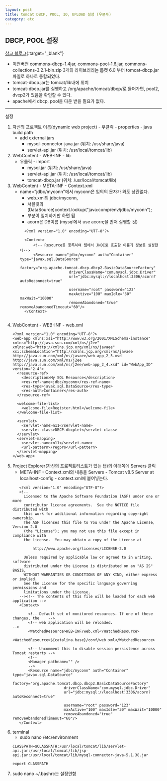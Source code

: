 ```yaml
---
layout: post
title: tomcat DBCP, POOL, IO, UPLOAD 설정 (우분투)
category: etc
---
```


## DBCP, POOL 설정

[참고 블로그](http://gangzzang.tistory.com/entry/%ED%86%B0%EC%BA%A3Tomcat-%EC%BB%A4%EB%84%A5%EC%85%98%ED%92%80DBCP-%EC%84%A4%EC%A0%95){:target="_blank"}
- 이전버전 commons-dbcp-1.4jar, commons-pool-1.6.jar, commons-collections-3.2.1-bin.zip 3개의 라이브러리는 톰캣 6.0 부터 tomcat-dbcp.jar 파일로 하나로 통합되었다.
- tomcat-dbcp.jar는 tomcat/lib내에 위치
- tomcat-dbcp.jar를 실행하고 /org/apache/tomcat/dbcp/로 들어가면, pool2, dvcp2가 있음을 확인할 수 있다.
- apache에서 dbcp, pool을 다운 받을 필요가 없다.

---

설정

1. 자신의 프로젝트 이름(dynamic web project) - 우클릭 - properties - java build path
   - add external jars
     - mysql-connector-java.jar (위치: /usr/share/java)
     - servlet-api.jar (위치: /usr/local/tomcat/lib)
2. WebContent - WEB-INF - lib
   - 우클릭 - import
     - mysql.jar (위치: /usr/share/java)
     - servlet-api.jar (위치: /usr/local/tomcat/lib)
     - tomcat-dbcp.jar (위치: /usr/local/tomcat/lib)
3. WebContent - META-INF - Context.xml
   - name="jdbc/myconn"에서 myconn은 임의의 문자가 와도 상관없다. 
     - web.xml의 <res-ref-name>jdbc/myconn</res-ref-name>,
     - 서블릿의 (DataSource)context.lookup("java:comp/env/jdbc/myconn");
     - 부분이 일치하기만 하면 됨
     - acorn은 DB이름 (mysql에서 use acorn;을 먼저 실행할 것)
     ```
       <?xml version="1.0" encoding="UTF-8"?>

       <Context>
           <!-- Resource를 등록하여 웹에서 JNDI로 호출할 이름과 정보를 설정한다-->
           <Resource name="jdbc/myconn" auth="Container" type="javax.sql.DataSource"
                           factory="org.apache.tomcat.dbcp.dbcp2.BasicDataSourceFactory"
                           driverClassName="com.mysql.jdbc.Driver"          
                           url="jdbc:mysql://localhost:3306/acorn?autoReconnect=true"

                           username="root" password="123"
                           maxActive="100" maxIdle="30" maxWait="10000"
                           removeAbandoned="true" removeAbandonedTimeout="60"/>
       </Context>
    ```
4. WebContent - WEB-INF - web.xml
    ```
    <?xml version="1.0" encoding="UTF-8"?>
    <web-app xmlns:xsi="http://www.w3.org/2001/XMLSchema-instance" xmlns="http://java.sun.com/xml/ns/j2ee" xmlns:web="http://xmlns.jcp.org/xml/ns/javaee" xsi:schemaLocation="http://xmlns.jcp.org/xml/ns/javaee http://java.sun.com/xml/ns/javaee/web-app_2_5.xsd http://java.sun.com/xml/ns/j2ee http://java.sun.com/xml/ns/j2ee/web-app_2_4.xsd" id="WebApp_ID" version="2.4">
      <resource-ref>
        <description>My SQL Resource</description>
        <res-ref-name>jdbc/myconn</res-ref-name>
        <res-type>javax.sql.DataSource</res-type>
        <res-auth>Container</res-auth>
      </resource-ref>
      
      <welcome-file-list>
        <welcome-file>Register.html</welcome-file>
      </welcome-file-list>
      
      <servlet>
        <servlet-name>n11</servlet-name>
        <servlet-class>DBCP.dbcplet</servlet-class>
      </servlet>
      <servlet-mapping>
        <servlet-name>n11</servlet-name>
        <url-pattern>/regpro</url-pattern>
      </servlet-mapping>  
    </web-app>
    ```
5. Project Explorer(자신의 프로젝트리스트가 있는 탭)의 아래쪽에 Servers 클릭
   - META-INF - Context.xml의 내용을 Servers - Tomcat v8.5 Server at localhost-config - context.xml에 붙여넣는다.  
    ```
       <?xml version="1.0" encoding="UTF-8"?>
       <!--
         Licensed to the Apache Software Foundation (ASF) under one or more
         contributor license agreements.  See the NOTICE file distributed with
         this work for additional information regarding copyright ownership.
         The ASF licenses this file to You under the Apache License, Version 2.0
         (the "License"); you may not use this file except in compliance with
         the License.  You may obtain a copy of the License at

             http://www.apache.org/licenses/LICENSE-2.0

         Unless required by applicable law or agreed to in writing, software
         distributed under the License is distributed on an "AS IS" BASIS,
         WITHOUT WARRANTIES OR CONDITIONS OF ANY KIND, either express or implied.
         See the License for the specific language governing permissions and
         limitations under the License.
       --><!-- The contents of this file will be loaded for each web application -->
       <Context>

           <!-- Default set of monitored resources. If one of these changes, the    -->
           <!-- web application will be reloaded.                                   -->
           <WatchedResource>WEB-INF/web.xml</WatchedResource>
           <WatchedResource>${catalina.base}/conf/web.xml</WatchedResource>

           <!-- Uncomment this to disable session persistence across Tomcat restarts -->
           <!--
           <Manager pathname="" />
           -->
           <Resource name="jdbc/myconn" auth="Container" type="javax.sql.DataSource"
                           factory="org.apache.tomcat.dbcp.dbcp2.BasicDataSourceFactory"
                           driverClassName="com.mysql.jdbc.Driver"                    
                           url="jdbc:mysql://localhost:3306/acorn?autoReconnect=true"

                           username="root" password="123"
                           maxActive="100" maxIdle="30" maxWait="10000"
                           removeAbandoned="true" removeAbandonedTimeout="60"/>   
       </Context>
    ```
6. terminal
   - sudo nano /etc/environment
    ```
    CLASSPATH=$CLASSPATH:/usr/local/tomcat/lib/servlet-api.jar:/usr/local/tomcat/lib/jsp-api.jar:/usr/local/tomcat/lib/mysql-connector-java-5.1.38.jar
    ```
    ```
    export CLASSPATH
    ```
7. sudo nano ~/.bashrc는 설정안함
